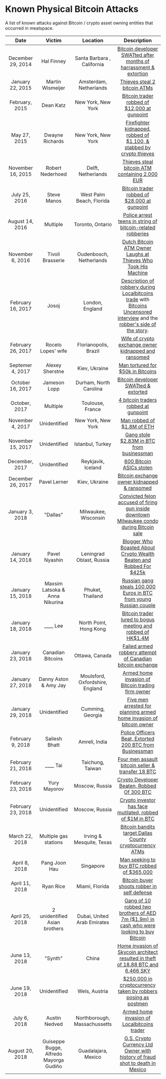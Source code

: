 # Known Physical Bitcoin Attacks
A list of known attacks against Bitcoin / crypto asset owning entities that occurred in meatspace.

| Date        | Victim  | Location | Description |
| :---------: |:------: | :------: | :---------: |
| December 29, 2014 | Hal Finney | Santa Barbara , California | [Bitcoin developer SWATted after months of harrassment & extortion](https://www.wired.com/2014/12/finney-swat/) |
| January 22, 2015 | Martin Wismeijer | Amsterdam, Netherlands | [Thieves steal 2 bitcoin ATMs](https://www.parool.nl/amsterdam/dieven-stelen-twee-amsterdamse-bitcoin-betaalautomaten~a3853460/) |
| February, 2015 | Dean Katz | New York, New York | [Bitcoin trader robbed of $12,000 at gunpoint](http://observer.com/2015/02/bitcoin-crime-wave-breaks-out-in-nyc/) |
| May 27, 2015 | Dwayne Richards | New York, New York | [Firefighter kidnapped, robbed of $1,100, & stabbed by crypto thieves](https://www.cnbc.com/2015/06/05/new-york-city-man-robbed-at-gunpoint-for-bitcoin.html/) |
| November 16, 2015 | Robert Nederhoed | Delft, Netherlands | [Thieves steal bitcoin ATM containing 2,000 EUR](https://www.ad.nl/binnenland/dieven-stelen-2000-euro-uit-bitcoinautomaat-in-delft~a315113e/) |
| July 25, 2016 | Steve Manos | West Palm Beach, Florida | [Bitcoin trader robbed of $28,000 at gunpoint](http://www.sun-sentinel.com/news/crime/fl-west-boynton-bitcoin-robbery-20160727-story.html) |
| August 14, 2016 | Multiple | Toronto, Ontario | [Police arrest teens in string of bitcoin-related robberies](https://www.toronto.com/news-story/6810325-toronto-police-arrest-teens-in-string-of-bitcoin-related-robberies/) |
| November 6, 2016 | Tivoli Brasserie | Oudenbosch, Netherlands | [Dutch Bitcoin ATM Owner Laughs at Thieves Who Took His Machine](https://bitsonline.com/bitcoin-atm-stolen-netherlands/) |
| February 16, 2017 | Josoj | London, England | [Description of robbery during Localbitcoins trade](https://localbitcoins.com/forums/#!/general-discussion:double-spending-cash-robb) with [Bitcoins Uncensored interview](https://soundcloud.com/bitcoinuncensored/uk-based-local-bitcoin-trader-robbed-in-broad-daylight-josoj-tells-his-story) and the [robber's side of the story](https://localbitcoins.com/forums/#!/general-discussion:unfreeze-my-account). |
| February 26, 2017 | Rocelo Lopes' wife | Florianopolis, Brazil | [Wife of crypto exchange owner kidnapped and ransomed](https://translate.googleusercontent.com/translate_c?depth=1&hl=en&prev=search&rurl=translate.google.com&sl=pt-BR&sp=nmt4&u=https://www1.folha.uol.com.br/cotidiano/2017/05/1880569-bandidos-pedem-dinheiro-digital-para-libertar-refem-de-sequestro.shtml&xid=17259,15700002,15700019,15700124,15700149,15700168,15700186,15700190,15700201,15700208&usg=ALkJrhh0Ok2Seoc85twz3X488yGHyzXjkw) |
| Septemer 4, 2017 | Alexey Sherstne | Kiev, Ukraine| [Man tortured for $50k in Bitcoins](https://www.obozrevatel.com/kiyany/crime/v-kieve-iz-parnya-vyibivali-bitcoin-na-summu-pochti-50-tyis-doll.htm ) |
| October 16, 2017 | Jameson Lopp | Durham, North Carolina | [Bitcoin developer SWATted & extorted](https://www.cbs17.com/news/local-news/police-presence-in-durham-neighborhood-following-hostage-call/1036242798) |
| October, 2017 | Multiple | Toulouse, France | [4 bitcoin traders robbed at gunpoint](https://www.20minutes.fr/toulouse/2180483-20171203-toulouse-quatre-jeunes-sequestres-forces-transferer-bitcoins) |
| November 4, 2017 | Unidentified | New York, New York | [Man robbed of $1.8M of ETH](https://www.nydailynews.com/new-york/nyc-crime/ny-metro-crypto-robbery-arrests-20180612-story.html) |
| November 15, 2017 | Unidentified | Istanbul, Turkey | [Gang stole $2.83M in BTC from businessman](https://www.dailysabah.com/investigations/2017/11/15/turkish-police-detain-gang-who-stole-bitcoins-worth-283m) |
| December, 2017 | Unidentified | Reykjavik, Iceland | [600 Bitcoin ASICs stolen](https://www.nbcnews.com/news/world/bitcoin-heist-600-powerful-computers-stolen-iceland-n852811) |
| December 26, 2017 | Pavel Lerner | Kiev, Ukraine | [Bitcoin exchange owner kidnapped & ransomed](https://www.reuters.com/article/us-ukraine-kidnapping/ukraine-kidnappers-free-bitcoin-analyst-after-1-mln-ransom-paid-idUSKBN1EN1QB) |
| January 3, 2018 | "Dallas" | Milwaukee, Wisconsin | [Convicted felon accused of firing gun inside downtown Milwaukee condo during Bitcoin sale](https://fox6now.com/2018/01/11/convicted-felon-accused-of-firing-gun-inside-downtown-milwaukee-condo-during-bitcoin-argument/) |
| January 14, 2018 | Pavel Nyashin | Leningrad Oblast, Russia | [Blogger Who Boasted About Crypto Wealth Beaten and Robbed For $425k](https://cointelegraph.com/news/russia-blogger-who-boasted-about-crypto-wealth-beaten-and-robbed-for-425k) |
| January 15, 2018 | Maxsim Latsoka & Anna Nikurina | Phuket, Thailand | [Russian gang steals 100,000 Euros in BTC from young Russian couple](https://www.thaivisa.com/forum/topic/1020825-russian-gang-steal-bitcoin-worth-millions-from-young-russian-couple-in-phuket-condo-extortion/) |
| January 18, 2018 | \____ Lee | North Point, Hong Kong | [Bitcoin trader lured to bogus meeting and robbed of HK$1.4M](https://www.scmp.com/news/hong-kong/law-crime/article/2129665/hong-kong-bitcoin-trader-lured-bogus-meeting-and-robbed) | 
| January 23, 2018 | Canadian Bitcoins | Ottawa, Canada | [Failed armed robbery attempt of Canadian bitcoin exchange](http://www.cbc.ca/news/canada/ottawa/robbery-ottawa-search-bitcoin-1.4501719) | 
| January 27, 2018 | Danny Aston & Amy Jay | Moulsford, Oxfordshire, England | [Armed home invasion of Bitcoin trading firm owner](https://www.telegraph.co.uk/news/2018/01/28/britains-first-bitcoin-heist-trader-forced-gunpoint-transfer/) | 
| January 29, 2018 | Unidentified | Cumming, Georgia | [Five men arrested for planning armed home invasion of bitcoin owner](https://www.11alive.com/article/news/crime/five-arrested-in-plot-to-break-into-forsyth-county-home-to-steal-bitcoin/85-551507487) | 
| February 9, 2018 | Sailesh Bhatt | Amreli, India | [Police Officers Beat, Extorted 200 BTC from Businessman](https://www.indiatoday.in/crime/story/gujarat-cops-kidnap-surat-builder-extort-bitcoins-worth-rs-13-crore-1208579-2018-04-09) | 
| February 21, 2018 | \____ Tai | Taichung, Taiwan | [Four men assault bitcoin seller & transfer 18 BTC](http://www.arabnews.com/node/1251816/world) | 
| February 23, 2018 | Yury Mayorov | Moscow, Russia | [Crypto Developer Beaten, Robbed Of 300 BTC](https://cointelegraph.com/news/russian-crypto-developer-beaten-robbed-of-300-btc-on-moscow-streets) | 
| February 23, 2018 | Unidentified | Moscow, Russia | [Crypto investor has face mutilated, robbed of $1M in BTC](https://cointelegraph.com/news/moscow-man-mutilated-and-mugged-for-1-million-in-bitcoin-local-sources-report) | 
| March 22, 2018 | Multiple gas stations | Irving & Mesquite, Texas | [Bitcoin bandits target Dallas County cryptocurrency ATMs](http://www.fox4news.com/news/bitcoin-bandits-target-dallas-county-cryptocurrency-atms) | 
| April 8, 2018 | Pang Joon Hau | Singapore | [Man seeking to buy BTC robbed of $365,000](https://www.straitstimes.com/singapore/courts-crime/malaysian-here-to-buy-bitcoins-ends-up-being-robbed-of-365000) | 
| April 11, 2018 | Ryan Rice | Miami, Florida | [Bitcoin buyer shoots robber in self defense](https://www.miamiherald.com/news/local/crime/article208997064.html) | 
| April 25, 2018 | 2 unidentified Asian brothers | Dubai, United Arab Emirates | [Gang of 10 robbed two brothers of AED 7m ($1.9m) in cash who were looking to buy Bitcoin](https://www.khaleejtimes.com/news/crime/bitcoin-heist-dubai-police-arrest-10-recover-dh7-million) | 
| June 13, 2018 | "Synth" | China | [Home invasion of Skycoin architect resulted in theft of 18.88 BTC and 6,466 SKY](https://bitsonline.com/skycoin-community-drama-synth/) | 
| June 19, 2018 | Unidentified | Wels, Austria | [$250,000 in cryptocurrency taken by robbers posing as postmen](https://translate.google.com/translate?hl=en&sl=de&u=http://www.heute.at/oesterreich/oberoesterreich/story/Home-Invasion-Kryptowaehrung-Baby-52821906&prev=search) | 
| July 6, 2018 | Austin Nedved | Northborough, Massachussetts | [Armed home invasion of Localbitcoins trader](https://localbitcoins.com/forums/#!/general-discussion:armed-break-inhome-invasio) |
| August 20, 2018 | Guiseppe Bugge, Alfredo Mayorga Gudiño | Guadalajara, Mexico | [G.S. Crypto Currency Ltd Owner with history of fraud shot to death in Mexico](https://vancouversun.com/news/staff-blogs/real-scoop-west-vancouver-man-shot-to-death-in-mexico) | 
